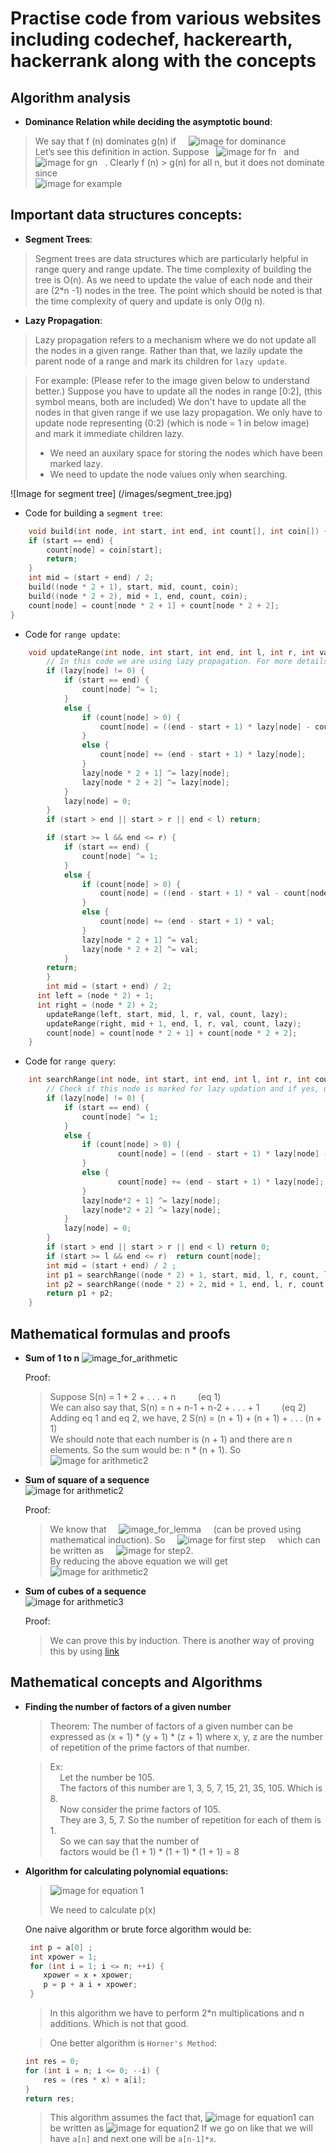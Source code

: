 # Practise code from various websites including codechef, hackerearth, hackerrank along with the concepts

## Algorithm analysis
* **Dominance Relation while deciding the asymptotic bound**:

> We say that f (n) dominates g(n) if &nbsp; &nbsp; ![image for dominance](/images/algo_analysic_dominance_rel.png)  
> Let’s see this definition in action. Suppose &nbsp; ![image for fn](/images/algo_analysic_fn.png) &nbsp; and &nbsp; ![image for gn](/images/algo_analysis_gn.png) &nbsp; . Clearly
  f (n) > g(n) for all n, but it does not dominate since  
> ![image for example](/images/algo_analysis_dominance_ex_1.png)

## Important data structures concepts:
* **Segment Trees**:
> Segment trees are data structures which are particularly helpful in range query and 
> range update.
> The time complexity of building the tree is O(n). As we need to update the value of 
> each node and their are (2*n -1) nodes in the tree.
> The point which should be noted is that the time complexity of query and update is
> only O(lg n).


* **Lazy Propagation**:
> Lazy propagation refers to a mechanism where we do not update all the nodes in a 
> given range. Rather than that, we lazily update the parent node of a range and mark
> its children for `lazy update`.

> For example: (Please refer to the image given below to understand better.)
> Suppose you have to update all the nodes in range [0:2], (this symbol means, both are included)
> We don't have to update all the nodes in that given range if we use lazy propagation. We only
> have to update node representing (0:2) (which is node = 1 in below image) and mark it immediate children lazy.
> 	* We need an auxilary space for storing the nodes which have been marked lazy.
>   * We need to update the node values only when searching.

![Image for segment tree]
(/images/segment_tree.jpg)

* Code for building a `segment tree`:
```c++
    void build(int node, int start, int end, int count[], int coin[]) {
	if (start == end) {
		count[node] = coin[start];
		return;
	}
	int mid = (start + end) / 2;
	build((node * 2 + 1), start, mid, count, coin);
	build((node * 2 + 2), mid + 1, end, count, coin);
	count[node] = count[node * 2 + 1] + count[node * 2 + 2];
}
```

* Code for `range update`:
```c++
	void updateRange(int node, int start, int end, int l, int r, int val, int count[], int lazy[]) {
		// In this code we are using lazy propagation. For more details about lazy propagation read above.
		if (lazy[node] != 0) {
			if (start == end) {
				count[node] ^= 1;
			}
			else {
				if (count[node] > 0) {
					count[node] = ((end - start + 1) * lazy[node] - count[node]);
				}
				else {
					count[node] += (end - start + 1) * lazy[node];
				}
				lazy[node * 2 + 1] ^= lazy[node];
				lazy[node * 2 + 2] ^= lazy[node];
			}
			lazy[node] = 0;
		}
		if (start > end || start > r || end < l) return;

		if (start >= l && end <= r) {
			if (start == end) {
				count[node] ^= 1;
			}
			else {
				if (count[node] > 0) {
					count[node] = ((end - start + 1) * val - count[node]);
				}
				else {
					count[node] += (end - start + 1) * val;
				}
				lazy[node * 2 + 1] ^= val;
				lazy[node * 2 + 2] ^= val;
			}
	    return;
		}
		int mid = (start + end) / 2;
	  int left = (node * 2) + 1;
	  int right = (node * 2) + 2;
		updateRange(left, start, mid, l, r, val, count, lazy);
		updateRange(right, mid + 1, end, l, r, val, count, lazy);
		count[node] = count[node * 2 + 1] + count[node * 2 + 2];
	}
```
* Code for `range query`:
```c++
	int searchRange(int node, int start, int end, int l, int r, int count[], int lazy[]) {
		// Check if this node is marked for lazy updation and if yes, udpate it.
		if (lazy[node] != 0) {
			if (start == end) {
				count[node] ^= 1;
			}
			else {
				if (count[node] > 0) {
						count[node] = ((end - start + 1) * lazy[node] - count[node]);
				}
				else {
						count[node] += (end - start + 1) * lazy[node];
				}
				lazy[node*2 + 1] ^= lazy[node];
				lazy[node*2 + 2] ^= lazy[node];
			}
			lazy[node] = 0;
		}
		if (start > end || start > r || end < l) return 0;
		if (start >= l && end <= r)  return count[node];
		int mid = (start + end) / 2 ;
		int p1 = searchRange((node * 2) + 1, start, mid, l, r, count, lazy);
		int p2 = searchRange((node * 2) + 2, mid + 1, end, l, r, count, lazy);
		return p1 + p2;
	}
```
 
## Mathematical formulas and proofs
* **Sum of 1 to n**
![image_for_arithmetic](/images/arithmatic_sequence.png)
  
    Proof:
    > Suppose S(n) = 1 + 2 + . . . + n     &nbsp; &nbsp; &nbsp; &nbsp; (eq 1)  
    > We can also say that, S(n) = n + n-1 + n-2 + . . . + 1 &nbsp; &nbsp; &nbsp; &nbsp; (eq 2)   
    > Adding eq 1 and eq 2, we have,
    > 2 S(n) = (n + 1) + (n + 1) + . . . (n + 1)  
    > We should note that each number is (n + 1) and there are n elements. So the sum would be: n * (n + 1).
    > So ![image for arithmetic2](/images/arithmetic_seq_1.png)
  
* **Sum of square of a sequence**  
![image for arithmetic2](/images/arithmetic_seq_square.png)
 
    Proof:  
    > We know that  &nbsp; &nbsp; ![image_for_lemma](/images/arithmetic_lemma.png) &nbsp; &nbsp; (can be proved using mathematical induction). So  &nbsp; &nbsp; ![image for first step](/images/arithmetic_sqr_proof_step_1.png) &nbsp; &nbsp; which can be written as &nbsp; &nbsp; ![image for step2](/images/arithmetic_sqr_proof_step_2.png). &nbsp; &nbsp;  
    > By reducing the above equation we will get &nbsp; &nbsp; ![image for arithmetic2](/images/arithmetic_seq_1.png)
 
* **Sum of cubes of a sequence**   
![image for arithmetic3](/images/arithmetic_seq_cubes.png)
 
    Proof:
    > We can prove this by induction. There is another way of proving this by using [link](https://proofwiki.org/wiki/Sum_of_Sequence_of_Cubes)

## Mathematical concepts and Algorithms
* **Finding the number of factors of a given number**  

    > Theorem: The number of factors of a given number can be expressed as (x + 1) * (y + 1) * (z + 1) where x, y, z are the number of repetition of the prime factors of that number.
      
    > Ex:  
    > &nbsp; &nbsp; Let the number be 105.  
    > &nbsp; &nbsp; The factors of this number are 1, 3, 5, 7, 15, 21, 35, 105. Which is 8.  
    > &nbsp; &nbsp; Now consider the prime factors of 105.  
    > &nbsp; &nbsp; They are 3, 5, 7. So the number of repetition for each of them is 1.  
    > &nbsp; &nbsp; So we can say that the number of  
    > &nbsp; &nbsp; factors would be (1 + 1) * (1 + 1) * (1 + 1) = 8

* **Algorithm for calculating polynomial equations:**  

    > ![image for equation 1](/images/pol_equation.png)
    > 
    > We need to calculate p(x)

    One naive algorithm or brute force algorithm would be:
    
    ```c++
     int p = a[0] ;
     int xpower = 1;
     for (int i = 1; i <= n; ++i) {
        xpower = x ∗ xpower;
        p = p + a i ∗ xpower;
     }
    ```
    > In this algorithm we have to perform 2*n multiplications and n additions. Which is not that good.
    
    > One better algorithm is `Horner's Method`:
    
    ```c++
    int res = 0;
    for (int i = n; i <= 0; --i) {
        res = (res * x) + a[i];
    }
    return res;
    ```
    > This algorithm assumes the fact that,
    > ![image for equation1](/images/pol_equation.png) can be written as
    > ![image for equation2](/images/pol_equation_1.png)
    > If we go on like that we will have `a[n]` and next one will be
    > `a[n-1]*x`.